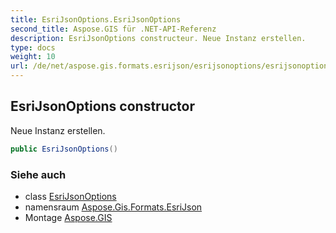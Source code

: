 ```yaml
---
title: EsriJsonOptions.EsriJsonOptions
second_title: Aspose.GIS für .NET-API-Referenz
description: EsriJsonOptions constructeur. Neue Instanz erstellen.
type: docs
weight: 10
url: /de/net/aspose.gis.formats.esrijson/esrijsonoptions/esrijsonoptions/
---
```

## EsriJsonOptions constructor

Neue Instanz erstellen.

```csharp
public EsriJsonOptions()
```

### Siehe auch

* class [EsriJsonOptions](../)
* namensraum [Aspose.Gis.Formats.EsriJson](../../esrijsonoptions/)
* Montage [Aspose.GIS](../../../)



